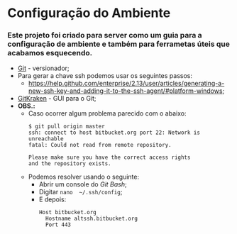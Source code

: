# Configuração do Ambiente

### Este projeto foi criado para server como um guia para a configuração de ambiente e também para ferrametas úteis que acabamos esquecendo.

* [Git](https://git-scm.com/) - versionador;
* Para gerar a chave ssh podemos usar os seguintes passos:
  - https://help.github.com/enterprise/2.13/user/articles/generating-a-new-ssh-key-and-adding-it-to-the-ssh-agent/#platform-windows;
* [GitKraken](https://www.gitkraken.com/) - GUI para o Git;
* **OBS.:**
  - Caso ocorrer algum problema parecido com o abaixo:
    ```
    $ git pull origin master
    ssh: connect to host bitbucket.org port 22: Network is unreachable
    fatal: Could not read from remote repository.

    Please make sure you have the correct access rights
    and the repository exists.
    ```
  - Podemos resolver usando o seguinte:
    - Abrir um console do *Git Bash*;
    - Digitar `nano  ~/.ssh/config`;
    - E depois:
      ```
      Host bitbucket.org
        Hostname altssh.bitbucket.org
        Port 443
      ```
